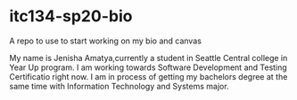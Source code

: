 # itc134-sp20-bio
A repo to use to start working on my bio and canvas 

My name is Jenisha Amatya,currently a student in Seattle Central college in Year Up program. I am working towards Software Development and Testing Certificatio right now. I am in process of getting my bachelors degree at the same time with Information Technology and Systems major. 

